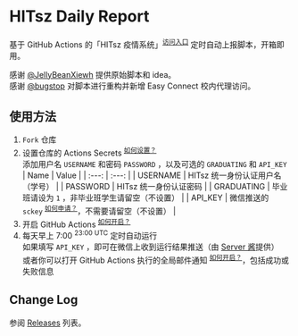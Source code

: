 # HITsz Daily Report

基于 GitHub Actions 的「HITsz 疫情系统」<sup>[访问入口](http://xgsm.hitsz.edu.cn/zhxy-xgzs/xg_mobile/xs/yqxx)</sup> 定时自动上报脚本，开箱即用。

感谢 [@JellyBeanXiewh](https://github.com/JellyBeanXiewh/) 提供原始脚本和 idea。  
感谢 [@bugstop](https://github.com/bugstop/) 对脚本进行重构并新增 Easy Connect 校内代理访问。

## 使用方法

1. `Fork` 仓库
2. 设置仓库的 Actions Secrets <sup>[如何设置？](./how-to-enable-actions/#添加-Secrets)</sup>  
   添加用户名 `USERNAME` 和密码 `PASSWORD` ，以及可选的 `GRADUATING` 和 `API_KEY`
   | Name | Value |
   | :---: | :---: |
   | USERNAME | HITsz 统一身份认证用户名（学号） |
   | PASSWORD | HITsz 统一身份认证密码 |
   | GRADUATING | 毕业班请设为 `1` ，非毕业班学生请留空（不设置） |
   | API_KEY | 微信推送的 `sckey` <sup>[如何申请？](http://sc.ftqq.com/?c=wechat&a=bind)</sup>，不需要请留空（不设置） |
3. 开启 GitHub Actions <sup>[如何开启？](./how-to-enable-actions/#启用-Actions)</sup>
4. 每天早上 7:00 <sup>23:00 UTC</sup> 定时自动运行  
   如果填写 `API_KEY` ，即可在微信上收到运行结果推送（由 [Server 酱](http://sc.ftqq.com/)提供）  
   或者你可以打开 GitHub Actions 执行的全局邮件通知 <sup>[如何开启？](./how-to-enable-actions/#设置邮件提醒)</sup>，包括成功或失败信息

## Change Log

参阅 [Releases](https://github.com/JalinWang/HITsz-daily-report/releases) 列表。
